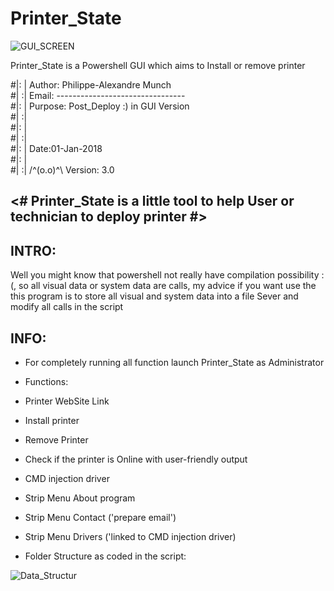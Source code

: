 # Printer_State


![GUI_SCREEN](https://user-images.githubusercontent.com/18190054/65719658-890c7a00-e0a6-11e9-97d6-31a57137400d.png)


Printer_State is a Powershell GUI which aims to Install or remove printer


#|: | Author:  Philippe-Alexandre Munch                           
#| :| Email:   --------------------------------                   
#|: | Purpose: Post_Deploy :)  in GUI Version                     
#| :|                                                             
#|: |                      						                  
#| :|                                                             
#|: |         		Date:01-Jan-2018                             
#|: |                                                      
#| :| 	/^(o.o)^\    Version: 3.0           	                  


<# Printer_State is a little tool to help User or technician to deploy printer #>
----------------------------------------------------------------------------------------------------------------------------------------
 
 INTRO:
 -----
Well you might know that powershell not really have compilation possibility :(, so all visual data or system data are calls, my advice if you want use the this program is to store all visual and system data into a file Sever and modify all calls in the script

INFO:
----

- For completely running all function launch Printer_State as Administrator

- Functions:
- Printer WebSite Link
- Install printer
- Remove Printer
- Check if the printer is Online with user-friendly output
- CMD injection driver
- Strip Menu About program
- Strip Menu Contact ('prepare email') 
- Strip Menu Drivers ('linked to CMD injection driver)

- Folder Structure as coded in the script:

![Data_Structur](https://user-images.githubusercontent.com/18190054/65716927-64ad9f00-e0a0-11e9-9511-c6beb3d0d4b0.png)

